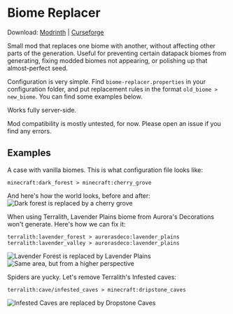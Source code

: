 <!-- modrinth_exclude.start -->
# Biome Replacer
Download: 
[Modrinth](https://modrinth.com/mod/biome-replacer) | 
[Curseforge](https://www.curseforge.com/minecraft/mc-mods/biome-replacer)
<!-- modrinth_exclude.end -->

Small mod that replaces one biome with another, without affecting other parts of the generation. 
Useful for preventing certain datapack biomes from generating, fixing modded biomes 
not appearing, or polishing up that almost-perfect seed.

Configuration is very simple. 
Find `biome-replacer.properties` in your configuration folder, and put replacement rules in the format
`old_biome > new_biome`. You can find some examples below.

Works fully server-side.

Mod compatibility is mostly untested, for now. Please open an issue if you find any errors.

## Examples

A case with vanilla biomes. This is what configuration file looks like:
```
minecraft:dark_forest > minecraft:cherry_grove
```
And here's how the world looks, before and after:
![Dark forest is replaced by a cherry grove](https://raw.githubusercontent.com/WerDei/Biome-Replacer/master/readme-files/example-1.png)

When using Terralith, Lavender Plains biome from Aurora's Decorations won't generate. 
Here's how we can fix it:
```
terralith:lavender_forest > aurorasdeco:lavender_plains
terralith:lavender_valley > aurorasdeco:lavender_plains
```
![Lavender Forest is replaced by Lavender Plains](https://raw.githubusercontent.com/WerDei/Biome-Replacer/master/readme-files/example-2.png)
![Same area, but from a higher perspective](https://raw.githubusercontent.com/WerDei/Biome-Replacer/master/readme-files/example-3.png)

Spiders are yucky. Let's remove Terralith's Infested caves:
```
terralith:cave/infested_caves > minecraft:dripstone_caves
```
![Infested Caves are replaced by Dropstone Caves](https://raw.githubusercontent.com/WerDei/Biome-Replacer/master/readme-files/example-4.png)
